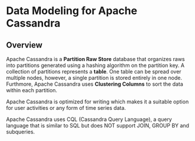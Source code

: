 # Data Modeling for Apache Cassandra
## Overview
Apache Cassandra is a **Partition Raw Store** database that organizes raws into partitions generated using a hashing algorithm on the partition key. A collection of partitions represents a **table**. One table can be spread over multiple nodes, however, a single partition is stored entirely in one node. Furthmore, Apache Cassandra uses **Clustering Columns** to sort the data within each partition.

Apache Cassandra is optimized for writing which makes it a suitable option for user activities or any form of time series data.

Apache Cassandra uses CQL (Cassandra Query Language), a query language that is similar to SQL but does NOT support JOIN, GROUP BY and subqueries.

